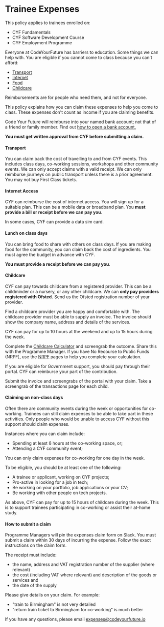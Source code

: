 # Trainee Expenses

This policy applies to trainees enrolled on:

* CYF Fundamentals
* CYF Software Development Course
* CYF Employment Programme

Everyone at CodeYourFuture has barriers to education. Some things we can help with. You are eligible if you cannot come to class because you can't afford:

* [Transport](https://docs.google.com/document/d/1Wn6WjSjNU8G-rp4H0NuoC9AzLp4YbuSe3b0dvNEfxP4/edit#heading=h.6h8xzzsq7xdd)
* [Internet](https://docs.google.com/document/d/1Wn6WjSjNU8G-rp4H0NuoC9AzLp4YbuSe3b0dvNEfxP4/edit#heading=h.cho5q7o3mef4)
* [Food](https://docs.google.com/document/d/1Wn6WjSjNU8G-rp4H0NuoC9AzLp4YbuSe3b0dvNEfxP4/edit#heading=h.979zmk8zcmy4)
* [Childcare](https://docs.google.com/document/d/1Wn6WjSjNU8G-rp4H0NuoC9AzLp4YbuSe3b0dvNEfxP4/edit#heading=h.8omgfty8bprg)

Reimbursements are for people who need them, and not for everyone.

This policy explains how you can claim these expenses to help you come to class. These expenses don't count as income if you are claiming benefits.

Code Your Future will reimburse into your named bank account; not that of a friend or family member. Find out [how to open a bank account.](https://docs.codeyourfuture.io/trainees/support/how-to-get-a-bank-account)

**You must get written approval from CYF before submitting a claim.**

#### Transport

You can claim back the cost of travelling to and from CYF events. This includes class days, co-working sessions, workshops and other community events. We can only accept claims with a valid receipt. We can only reimburse journeys on public transport unless there is a prior agreement. You may not buy First Class tickets.

#### Internet Access

CYF can reimburse the cost of internet access. You will sign up for a suitable plan. This can be a mobile data or broadband plan. You **must provide a bill or receipt before we can pay you**.&#x20;

In some cases, CYF can provide a data sim card.&#x20;

#### Lunch on class days

You can bring food to share with others on class days. If you are making food for the community, you can claim back the cost of ingredients. You must agree the budget in advance with CYF.

**You must provide a receipt before we can pay you**.&#x20;

#### Childcare

CYF can pay towards childcare from a registered provider. This can be a childminder or a nursery, or any other childcare. We can **only pay providers registered with Ofsted.** Send us the Ofsted registration number of your provider.

Find a childcare provider you are happy and comfortable with. The childcare provider must be able to supply an invoice. The invoice should show the company name, address and details of the services.&#x20;

CYF can pay for up to 10 hours at the weekend and up to 15 hours during the week.

Complete the [Childcare Calculator](https://www.gov.uk/childcare-calculator) and screengrab the outcome. Share this with the Programme Manager. If you have No Recourse to Public Funds (NRPF), use the [NRPF](https://www.nrpfnetwork.org.uk/information-and-resources/rights-and-entitlements/services-for-children-and-families/early-education-and-childcare) pages to help you complete your calculation.

If you are eligible for Government support, you should pay through their portal. CYF can reimburse your part of the contribution.

Submit the invoice and screengrabs of the portal with your claim. Take a screengrab of the transactions page for each child.

#### Claiming on non-class days

Often there are community events during the week or opportunities for co-working. Trainees can still claim expenses to be able to take part in these activities. Only people who would be unable to access CYF without this support should claim expenses.

Instances where you can claim include:

* Spending at least 6 hours at the co-working space, or;
* Attending a CYF community event;

You can only claim expenses for co-working for one day in the week.

To be eligible, you should be at least one of the following:

* A trainee or applicant, working on CYF projects;
* Pro-active in looking for a job in tech;
* Be working on your portfolio, job applications or your CV;
* Be working with other people on tech projects.

As above, CYF can pay for up to 15 hours of childcare during the week. This is to support trainees participating in co-working or assist their at-home study.

#### How to submit a claim

Programme Managers will pin the expenses claim form on Slack. You must submit a claim within 30 days of incurring the expense. Follow the exact instructions on the claim form.

The receipt must include:

* the name, address and VAT registration number of the supplier (where relevant)
* the cost (including VAT where relevant) and description of the goods or services and
* the date of the supply

Please give details on your claim. For example:

* "train to Birmingham" is not very detailed
* "return train ticket to Birmingham for co-working" is much better

If you have any questions, please email [expenses@codeyourfuture.io](mailto:expenses@codeyourfuture.io)
